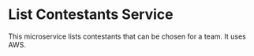 List Contestants Service
=======================================

This microservice lists contestants that can be chosen for a team.
It uses AWS.
